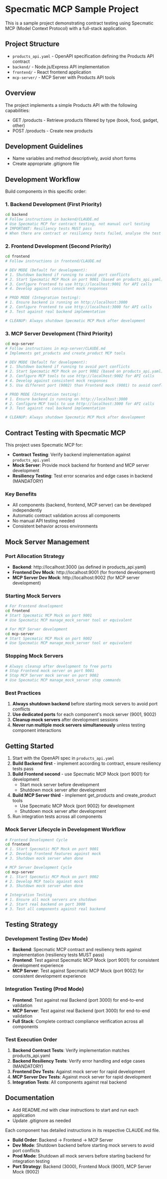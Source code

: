 # Specmatic MCP Sample Project

This is a sample project demonstrating contract testing using Specmatic MCP (Model Context Protocol) with a full-stack application.

## Project Structure

- `products_api.yaml` - OpenAPI specification defining the Products API contract
- `backend/` - Node.js/Express API implementation
- `frontend/` - React frontend application
- `mcp-server/` - MCP Server with Products API tools

## Overview

The project implements a simple Products API with the following capabilities:
- GET /products - Retrieve products filtered by type (book, food, gadget, other)
- POST /products - Create new products

## Development Guidelines

- Name variables and method descriptively, avoid short forms
- Create appropriate .gitignore file

## Development Workflow

Build components in this specific order:

### 1. Backend Development (First Priority)
```bash
cd backend
# Follow instructions in backend/CLAUDE.md
# Use Specmatic MCP for contract testing, not manual curl testing
# IMPORTANT: Resiliency tests MUST pass
# When there are contract or resiliency tests failed, analyse the test failures in JUnit report file provided in Specmatic MCP response and make necessary fixes in the code
```

### 2. Frontend Development (Second Priority)
```bash
cd frontend
# Follow instructions in frontend/CLAUDE.md

# DEV MODE (Default for development):
# 1. Shutdown backend if running to avoid port conflicts
# 2. Start Specmatic MCP Mock on port 9001 (based on products_api.yaml)
# 3. Configure frontend to use http://localhost:9001 for API calls
# 4. Develop against consistent mock responses

# PROD MODE (Integration testing):
# 1. Ensure backend is running on http://localhost:3000
# 2. Configure frontend to use http://localhost:3000 for API calls
# 3. Test against real backend implementation

# CLEANUP: Always shutdown Specmatic MCP Mock after development
```

### 3. MCP Server Development (Third Priority)
```bash
cd mcp-server
# Follow instructions in mcp-server/CLAUDE.md
# Implements get_products and create_product MCP tools

# DEV MODE (Default for development):
# 1. Shutdown backend if running to avoid port conflicts
# 2. Start Specmatic MCP Mock on port 9002 (based on products_api.yaml)
# 3. Configure MCP tools to use http://localhost:9002 for API calls
# 4. Develop against consistent mock responses
# 5. Use different port (9002) than Frontend mock (9001) to avoid conflicts

# PROD MODE (Integration testing):
# 1. Ensure backend is running on http://localhost:3000
# 2. Configure MCP tools to use http://localhost:3000 for API calls
# 3. Test against real backend implementation

# CLEANUP: Always shutdown Specmatic MCP Mock after development
```

## Contract Testing with Specmatic MCP

This project uses Specmatic MCP for:
- **Contract Testing**: Verify backend implementation against `products_api.yaml`
- **Mock Server**: Provide mock backend for frontend and MCP server development
- **Resiliency Testing**: Test error scenarios and edge cases in backend (MANDATORY)

### Key Benefits
- All components (backend, frontend, MCP server) can be developed independently
- Automatic contract validation across all components
- No manual API testing needed
- Consistent behavior across environments

## Mock Server Management

### Port Allocation Strategy
- **Backend**: http://localhost:3000 (as defined in products_api.yaml)
- **Frontend Dev Mock**: http://localhost:9001 (for frontend development)
- **MCP Server Dev Mock**: http://localhost:9002 (for MCP server development)

### Starting Mock Servers
```bash
# For Frontend development
cd frontend
# Start Specmatic MCP Mock on port 9001
# Use Specmatic MCP manage_mock_server tool or equivalent

# For MCP Server development
cd mcp-server
# Start Specmatic MCP Mock on port 9002
# Use Specmatic MCP manage_mock_server tool or equivalent
```

### Stopping Mock Servers
```bash
# Always cleanup after development to free ports
# Stop Frontend mock server on port 9001
# Stop MCP Server mock server on port 9002
# Use Specmatic MCP manage_mock_server stop commands
```

### Best Practices
1. **Always shutdown backend** before starting mock servers to avoid port conflicts
2. **Use dedicated ports** for each component's mock server (9001, 9002)
3. **Cleanup mock servers** after development sessions
4. **Never run multiple mock servers simultaneously** unless testing component interactions

## Getting Started

1. Start with the OpenAPI spec in `products_api.yaml`
2. **Build Backend first** - implement according to contract, ensure resiliency tests pass
3. **Build Frontend second** - use Specmatic MCP Mock (port 9001) for development
   - Start mock server before development
   - Shutdown mock server after development
4. **Build MCP Server third** - implement get_products and create_product tools  
   - Use Specmatic MCP Mock (port 9002) for development
   - Shutdown mock server after development
5. Run integration tests across all components

### Mock Server Lifecycle in Development Workflow
```bash
# Frontend Development Cycle
cd frontend
# 1. Start Specmatic MCP Mock on port 9001
# 2. Develop frontend features against mock
# 3. Shutdown mock server when done

# MCP Server Development Cycle  
cd mcp-server
# 1. Start Specmatic MCP Mock on port 9002
# 2. Develop MCP tools against mock
# 3. Shutdown mock server when done

# Integration Testing
# 1. Ensure all mock servers are shutdown
# 2. Start real backend on port 3000  
# 3. Test all components against real backend
```

## Testing Strategy

### Development Testing (Dev Mode)
- **Backend**: Specmatic MCP contract and resiliency tests against implementation (resiliency tests MUST pass)
- **Frontend**: Test against Specmatic MCP Mock (port 9001) for consistent development experience
- **MCP Server**: Test against Specmatic MCP Mock (port 9002) for consistent development experience

### Integration Testing (Prod Mode)
- **Frontend**: Test against real Backend (port 3000) for end-to-end validation
- **MCP Server**: Test against real Backend (port 3000) for end-to-end validation
- **Full Stack**: Complete contract compliance verification across all components

### Test Execution Order
1. **Backend Contract Tests**: Verify implementation matches products_api.yaml
2. **Backend Resiliency Tests**: Verify error handling and edge cases (MANDATORY)
3. **Frontend Dev Tests**: Against mock server for rapid development
4. **MCP Server Dev Tests**: Against mock server for rapid development  
5. **Integration Tests**: All components against real backend

## Documentation

- Add README.md with clear instructions to start and run each application
- Update .gitignore as needed

Each component has detailed instructions in its respective CLAUDE.md file.
- **Build Order**: Backend → Frontend → MCP Server  
- **Dev Mode**: Shutdown backend before starting mock servers to avoid port conflicts
- **Prod Mode**: Shutdown all mock servers before starting backend for integration testing
- **Port Strategy**: Backend (3000), Frontend Mock (9001), MCP Server Mock (9002)